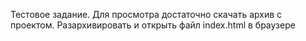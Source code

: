 Тестовое задание.
Для просмотра достаточно скачать архив с проектом.
Разархивировать и открыть файл index.html в браузере
